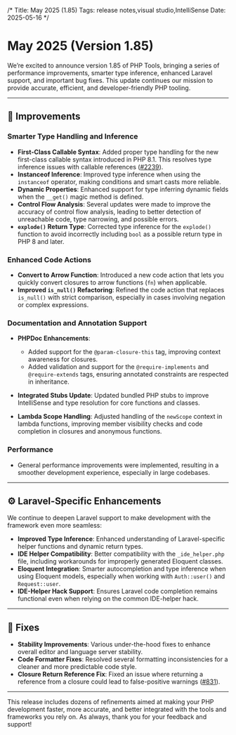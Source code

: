 /*
Title: May 2025 (1.85)
Tags: release notes,visual studio,IntelliSense
Date: 2025-05-16
*/

# May 2025 (Version 1.85)

We’re excited to announce version 1.85 of PHP Tools, bringing a series of performance improvements, smarter type inference, enhanced Laravel support, and important bug fixes. This update continues our mission to provide accurate, efficient, and developer-friendly PHP tooling.

---

## 🔧 Improvements

### Smarter Type Handling and Inference

* **First-Class Callable Syntax**: Added proper type handling for the new first-class callable syntax introduced in PHP 8.1. This resolves type inference issues with callable references ([#2239](https://community.devsense.com/d/2239-incorrect-type-inference-for-first-class-callable-syntax-in-php-8-1)).
* **Instanceof Inference**: Improved type inference when using the `instanceof` operator, making conditions and smart casts more reliable.
* **Dynamic Properties**: Enhanced support for type inferring dynamic fields when the `__get()` magic method is defined.
* **Control Flow Analysis**: Several updates were made to improve the accuracy of control flow analysis, leading to better detection of unreachable code, type narrowing, and possible errors.
* **`explode()` Return Type**: Corrected type inference for the `explode()` function to avoid incorrectly including `bool` as a possible return type in PHP 8 and later.

### Enhanced Code Actions

* **Convert to Arrow Function**: Introduced a new code action that lets you quickly convert closures to arrow functions (`fn`) when applicable.
* **Improved `is_null()` Refactoring**: Refined the code action that replaces `is_null()` with strict comparison, especially in cases involving negation or complex expressions.

### Documentation and Annotation Support

* **PHPDoc Enhancements**:

  * Added support for the `@param-closure-this` tag, improving context awareness for closures.
  * Added validation and support for the `@require-implements` and `@require-extends` tags, ensuring annotated constraints are respected in inheritance.

* **Integrated Stubs Update**: Updated bundled PHP stubs to improve IntelliSense and type resolution for core functions and classes.
* **Lambda Scope Handling**: Adjusted handling of the `newScope` context in lambda functions, improving member visibility checks and code completion in closures and anonymous functions.

### Performance

* General performance improvements were implemented, resulting in a smoother development experience, especially in large codebases.

---

## ⚙️ Laravel-Specific Enhancements

We continue to deepen Laravel support to make development with the framework even more seamless:

* **Improved Type Inference**: Enhanced understanding of Laravel-specific helper functions and dynamic return types.
* **IDE Helper Compatibility**: Better compatibility with the `_ide_helper.php` file, including workarounds for improperly generated Eloquent classes.
* **Eloquent Integration**: Smarter autocompletion and type inference when using Eloquent models, especially when working with `Auth::user()` and `Request::user`.
* **IDE-Helper Hack Support**: Ensures Laravel code completion remains functional even when relying on the common IDE-helper hack.

---

## 🐞 Fixes

* **Stability Improvements**: Various under-the-hood fixes to enhance overall editor and language server stability.
* **Code Formatter Fixes**: Resolved several formatting inconsistencies for a cleaner and more predictable code style.
* **Closure Return Reference Fix**: Fixed an issue where returning a reference from a closure could lead to false-positive warnings ([#831](https://github.com/DEVSENSE/phptools-docs/issues/831)).

---

This release includes dozens of refinements aimed at making your PHP development faster, more accurate, and better integrated with the tools and frameworks you rely on. As always, thank you for your feedback and support!
